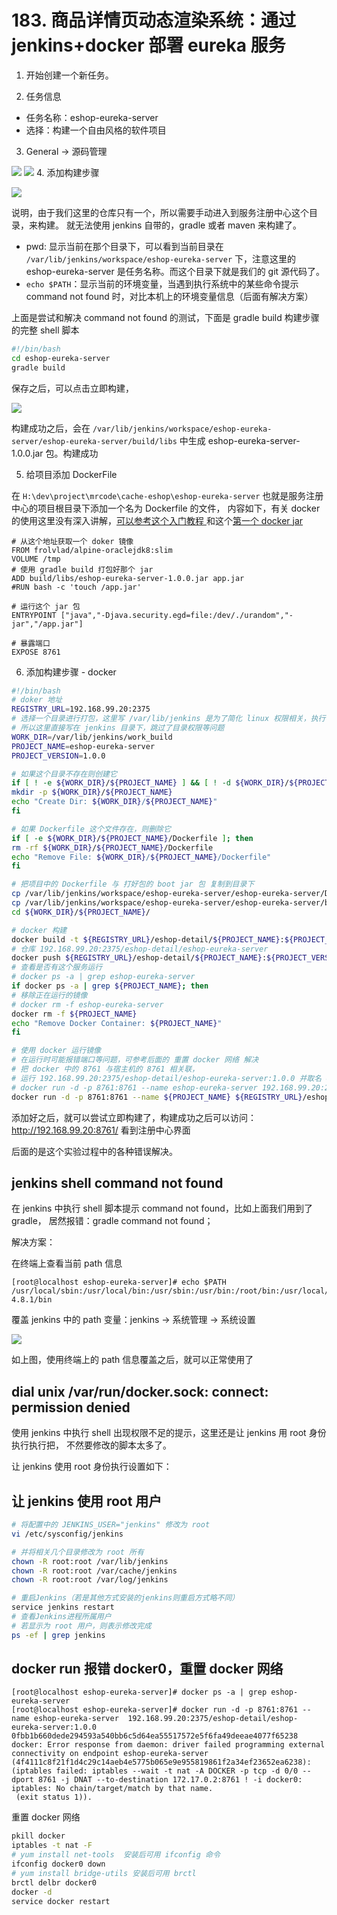# 183. 商品详情页动态渲染系统：通过 jenkins+docker 部署 eureka 服务
1. 开始创建一个新任务。

2. 任务信息

  - 任务名称：eshop-eureka-server
  - 选择：构建一个自由风格的软件项目
3. General -> 源码管理

  ![](https://txxs.github.io/pic/record/cache-pdp/markdown-img-paste-20190923221253134.png)
  ![](https://txxs.github.io/pic/record/cache-pdp/markdown-img-paste-20190923221446197.png)
4. 添加构建步骤

  ![](https://txxs.github.io/pic/record/cache-pdp/markdown-img-paste-20190923230045106.png)

  说明，由于我们这里的仓库只有一个，所以需要手动进入到服务注册中心这个目录，来构建。
  就无法使用 jenkins 自带的，gradle 或者 maven 来构建了。

  - pwd: 显示当前在那个目录下，可以看到当前目录在 `/var/lib/jenkins/workspace/eshop-eureka-server` 下，注意这里的 eshop-eureka-server 是任务名称。而这个目录下就是我们的 git 源代码了。
  - `echo $PATH`：显示当前的环境变量，当遇到执行系统中的某些命令提示 command not found 时，对比本机上的环境变量信息（后面有解决方案）

  上面是尝试和解决 command not found 的测试，下面是 gradle build 构建步骤的完整 shell 脚本

  ```bash
  #!/bin/bash
  cd eshop-eureka-server
  gradle build
  ```

  保存之后，可以点击立即构建，

  ![](https://txxs.github.io/pic/record/cache-pdp/markdown-img-paste-20190923231738574.png)

  构建成功之后，会在 `/var/lib/jenkins/workspace/eshop-eureka-server/eshop-eureka-server/build/libs` 中生成 eshop-eureka-server-1.0.0.jar 包。构建成功

5. 给项目添加 DockerFile

  在 `H:\dev\project\mrcode\cache-eshop\eshop-eureka-server` 也就是服务注册中心的项目根目录下添加一个名为 Dockerfile 的文件，
  内容如下，有关 docker 的使用这里没有深入讲解，[可以参考这个入门教程 ](https://github.com/zq99299/essay-note/blob/master/chapter/container/index.md) 和这个[第一个 docker jar](https://github.com/zq99299/essay-note/blob/master/chapter/imooc/spring_cloud/container_deployment/first.md)

  ```
  # 从这个地址获取一个 doker 镜像
  FROM frolvlad/alpine-oraclejdk8:slim
  VOLUME /tmp
  # 使用 gradle build 打包好那个 jar
  ADD build/libs/eshop-eureka-server-1.0.0.jar app.jar
  #RUN bash -c 'touch /app.jar'

  # 运行这个 jar 包
  ENTRYPOINT ["java","-Djava.security.egd=file:/dev/./urandom","-jar","/app.jar"]

  # 暴露端口
  EXPOSE 8761
  ```
6. 添加构建步骤 - docker

  ```bash
  #!/bin/bash
  # doker 地址
  REGISTRY_URL=192.168.99.20:2375
  # 选择一个目录进行打包，这里写 /var/lib/jenkins 是为了简化 linux 权限相关，执行命令是用 jenkins 用户执行的
  # 所以这里直接写在 jenkins 目录下，跳过了目录权限等问题
  WORK_DIR=/var/lib/jenkins/work_build
  PROJECT_NAME=eshop-eureka-server
  PROJECT_VERSION=1.0.0

  # 如果这个目录不存在则创建它
  if [ ! -e ${WORK_DIR}/${PROJECT_NAME} ] && [ ! -d ${WORK_DIR}/${PROJECT_NAME} ]; then
  mkdir -p ${WORK_DIR}/${PROJECT_NAME}
  echo "Create Dir: ${WORK_DIR}/${PROJECT_NAME}"
  fi

  # 如果 Dockerfile 这个文件存在，则删除它
  if [ -e ${WORK_DIR}/${PROJECT_NAME}/Dockerfile ]; then
  rm -rf ${WORK_DIR}/${PROJECT_NAME}/Dockerfile
  echo "Remove File: ${WORK_DIR}/${PROJECT_NAME}/Dockerfile"
  fi

  # 把项目中的 Dockerfile 与 打好包的 boot jar 包 复制到目录下
  cp /var/lib/jenkins/workspace/eshop-eureka-server/eshop-eureka-server/Dockerfile ${WORK_DIR}/${PROJECT_NAME}/
  cp /var/lib/jenkins/workspace/eshop-eureka-server/eshop-eureka-server/build/libs/*.jar ${WORK_DIR}/${PROJECT_NAME}/
  cd ${WORK_DIR}/${PROJECT_NAME}/

  # docker 构建
  docker build -t ${REGISTRY_URL}/eshop-detail/${PROJECT_NAME}:${PROJECT_VERSION} .
  # 仓库 192.168.99.20:2375/eshop-detail/eshop-eureka-server
  docker push ${REGISTRY_URL}/eshop-detail/${PROJECT_NAME}:${PROJECT_VERSION}
  # 查看是否有这个服务运行
  # docker ps -a | grep eshop-eureka-server
  if docker ps -a | grep ${PROJECT_NAME}; then
  # 移除正在运行的镜像
  # docker rm -f eshop-eureka-server
  docker rm -f ${PROJECT_NAME}
  echo "Remove Docker Container: ${PROJECT_NAME}"
  fi

  # 使用 docker 运行镜像
  # 在运行时可能报错端口等问题，可参考后面的 重置 docker 网络 解决
  # 把 docker 中的 8761 与宿主机的 8761 相关联，
  # 运行 192.168.99.20:2375/eshop-detail/eshop-eureka-server:1.0.0 并取名 eshop-eureka-server
  # docker run -d -p 8761:8761 --name eshop-eureka-server 192.168.99.20:2375/eshop-detail/eshop-eureka-server:1.0.0
  docker run -d -p 8761:8761 --name ${PROJECT_NAME} ${REGISTRY_URL}/eshop-detail/${PROJECT_NAME}:${PROJECT_VERSION}
  ```

添加好之后，就可以尝试立即构建了，构建成功之后可以访问：http://192.168.99.20:8761/ 看到注册中心界面

后面的是这个实验过程中的各种错误解决。

## jenkins shell command not found
在 jenkins 中执行 shell 脚本提示 command not found，比如上面我们用到了 gradle，
居然报错：gradle command not found；

解决方案：

在终端上查看当前 path 信息

```
[root@localhost eshop-eureka-server]# echo $PATH
/usr/local/sbin:/usr/local/bin:/usr/sbin:/usr/bin:/root/bin:/usr/local/gradle/gradle-4.8.1/bin
```

覆盖 jenkins 中的 path 变量：jenkins -> 系统管理 -> 系统设置

![](https://txxs.github.io/pic/record/cache-pdp/markdown-img-paste-20190923230940699.png)

如上图，使用终端上的 path 信息覆盖之后，就可以正常使用了

## dial unix /var/run/docker.sock: connect: permission denied

使用 jenkins 中执行 shell 出现权限不足的提示，这里还是让 jenkins 用 root 身份执行执行把，
不然要修改的脚本太多了。

让 jenkins 使用 root 身份执行设置如下：
## 让 jenkins 使用 root 用户
```bash
# 将配置中的 JENKINS_USER="jenkins" 修改为 root
vi /etc/sysconfig/jenkins

# 并将相关几个目录修改为 root 所有
chown -R root:root /var/lib/jenkins
chown -R root:root /var/cache/jenkins
chown -R root:root /var/log/jenkins

# 重启Jenkins（若是其他方式安装的jenkins则重启方式略不同）
service jenkins restart
# 查看Jenkins进程所属用户
# 若显示为 root 用户，则表示修改完成
ps -ef | grep jenkins

```

## docker run 报错 docker0，重置 docker 网络
```
[root@localhost eshop-eureka-server]# docker ps -a | grep eshop-eureka-server
[root@localhost eshop-eureka-server]# docker run -d -p 8761:8761 --name eshop-eureka-server  192.168.99.20:2375/eshop-detail/eshop-eureka-server:1.0.0
0fbb1b660dede294593a540bb6c5d64ea55517572e5f6fa49deeae4077f65238
docker: Error response from daemon: driver failed programming external connectivity on endpoint eshop-eureka-server (4f4111c8f21f1d4c29c14aeb4e5775b065e9e955819861f2a34ef23652ea6238):  (iptables failed: iptables --wait -t nat -A DOCKER -p tcp -d 0/0 --dport 8761 -j DNAT --to-destination 172.17.0.2:8761 ! -i docker0: iptables: No chain/target/match by that name.
 (exit status 1)).

```

重置 docker 网络

```bash
pkill docker
iptables -t nat -F
# yum install net-tools  安装后可用 ifconfig 命令
ifconfig docker0 down
# yum install bridge-utils 安装后可用 brctl
brctl delbr docker0
docker -d
service docker restart
```
